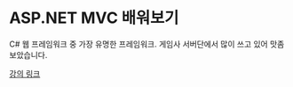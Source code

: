# ASP.NET MVC 배워보기

C# 웹 프레임워크 중 가장 유명한 프레임워크.
게임사 서버단에서 많이 쓰고 있어 맛좀 보았습니다.

[강의 링크](https://youtu.be/q2AcJmB03Io?si=0urChs-YOjApsj3D)
